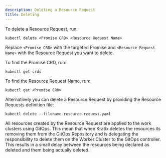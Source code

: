 ```yaml
---
description: Deleting a Resource Request
title: Deleting
---
```


To delete a Resource Request, run:

```
kubectl delete <Promise CRD> <Resource Request Name>
```

Replace `<Promise CRD>` with the targeted Promise and `<Resource Request Name>` with the
Resource Request you want to delete.

To find the Promise CRD, run:

```
kubectl get crds
```

To find the Resource Request Name, run:

```
kubectl get <Promise CRD>
```

Alternatively you can delete a Resource Request by providing the Resource Requests
definition file:

```
kubectl delete --filename resource-request.yaml
```

All resources created by the Resource Request are applied to the work clusters using GitOps.
This mean that when Kratix deletes the resources its removing them from the GitOps Repository and
is delegating the responsibility to delete them on the Worker Cluster to the
GitOps controller. This results in a small delay between the resources being
declared as deleted and them being actually deleted.
